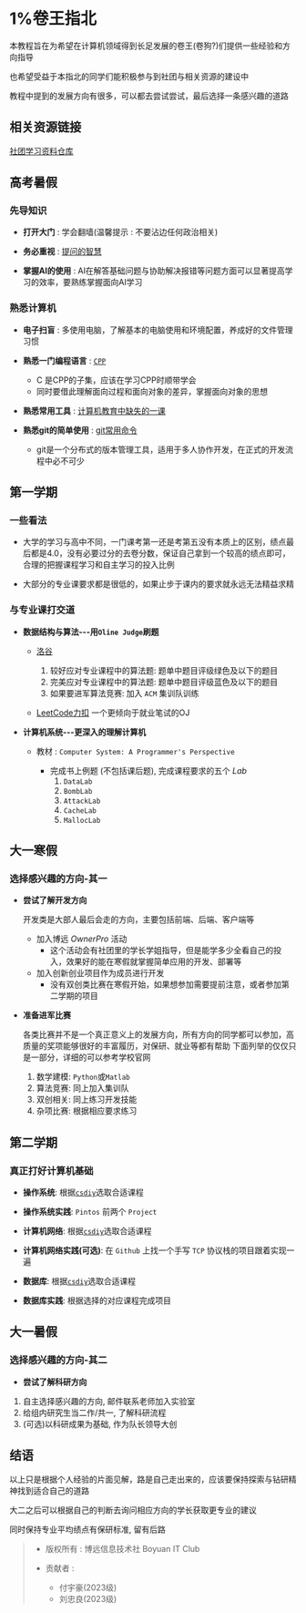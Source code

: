 # 1%卷王指北

本教程旨在为希望在计算机领域得到长足发展的卷王(卷狗?)们提供一些经验和方向指导

也希望受益于本指北的同学们能积极参与到社团与相关资源的建设中

教程中提到的发展方向有很多，可以都去尝试尝试，最后选择一条感兴趣的道路

## 相关资源链接

[社团学习资料仓库](https://github.com/Boyuan-IT-Club/learning-materials)

## 高考暑假

### 先导知识

- **打开大门** : 学会翻墙(温馨提示 : 不要沾边任何政治相关)

- **务必重视** : [提问的智慧](https://github.com/ryanhanwu/How-To-Ask-Questions-The-Smart-Way/blob/main/README-zh_CN.md)

- **掌握AI的使用** : AI在解答基础问题与协助解决报错等问题方面可以显著提高学习的效率，要熟练掌握面向AI学习

### 熟悉计算机

- **电子扫盲** : 多使用电脑，了解基本的电脑使用和环境配置，养成好的文件管理习惯

- **熟悉一门编程语言** : [`CPP`](https://www.bilibili.com/video/BV1et411b73Z/?spm_id_from=333.337.search-card.all.click)
  - C 是CPP的子集，应该在学习CPP时顺带学会
  - 同时要借此理解面向过程和面向对象的差异，掌握面向对象的思想

- **熟悉常用工具** :  [计算机教育中缺失的一课](https://missing-semester-cn.github.io/)

- **熟悉git的简单使用** : [git常用命令](https://github.com/Boyuan-IT-Club/learning-materials/blob/main/git/git%E5%B8%B8%E7%94%A8%E5%91%BD%E4%BB%A4.md)
  - git是一个分布式的版本管理工具，适用于多人协作开发，在正式的开发流程中必不可少

## 第一学期

### 一些看法

- 大学的学习与高中不同，一门课考第一还是考第五没有本质上的区别，绩点最后都是4.0，没有必要过分的去卷分数，保证自己拿到一个较高的绩点即可，合理的把握课程学习和自主学习的投入比例

- 大部分的专业课要求都是很低的，如果止步于课内的要求就永远无法精益求精

### 与专业课打交道

- **数据结构与算法---用`Oline Judge`刷题**

  - [洛谷](https://www.luogu.com.cn/training/list)

    1. 较好应对专业课程中的算法题: 题单中题目评级绿色及以下的题目
    2. 完美应对专业课程中的算法题: 题单中题目评级蓝色及以下的题目
    3. 如果要进军算法竞赛: 加入 `ACM` 集训队训练

  - [LeetCode力扣](https://leetcode.cn/problemset/)
    一个更倾向于就业笔试的OJ

- **计算机系统---更深入的理解计算机**

  - 教材 : `Computer System: A Programmer's Perspective`

    - 完成书上例题 (不包括课后题), 完成课程要求的五个 $Lab$
      1. `DataLab`
      2. `BombLab`
      3. `AttackLab`
      4. `CacheLab`
      5. `MallocLab`

## 大一寒假

### 选择感兴趣的方向-其一

- **尝试了解开发方向**

  开发类是大部人最后会走的方向，主要包括前端、后端、客户端等

  - 加入博远 $Owner Pro$ 活动
    - 这个活动会有社团里的学长学姐指导，但是能学多少全看自己的投入，效果好的能在寒假就掌握简单应用的开发、部署等
  - 加入创新创业项目作为成员进行开发
    - 没有双创类比赛在寒假开始，如果想参加需要提前注意，或者参加第二学期的项目

- **准备进军比赛**

  各类比赛并不是一个真正意义上的发展方向，所有方向的同学都可以参加，高质量的奖项能够很好的丰富履历，对保研、就业等都有帮助
  下面列举的仅仅只是一部分，详细的可以参考学校官网

    1. 数学建模: `Python`或`Matlab`
    2. 算法竞赛: 同上加入集训队
    3. 双创相关: 同上练习开发技能
    4. 杂项比赛: 根据相应要求练习

## 第二学期

### 真正打好计算机基础

- **操作系统**: 根据[`csdiy`](https://csdiy.wiki/)选取合适课程

- **操作系统实践**: `Pintos` 前两个 `Project`

- **计算机网络**: 根据[`csdiy`](https://csdiy.wiki/)选取合适课程

- **计算机网络实践(可选)**: 在 `Github` 上找一个手写 `TCP` 协议栈的项目跟着实现一遍

- **数据库**: 根据[`csdiy`](https://csdiy.wiki/)选取合适课程

- **数据库实践**: 根据选择的对应课程完成项目

## 大一暑假

### 选择感兴趣的方向-其二

- **尝试了解科研方向**

1. 自主选择感兴趣的方向, 邮件联系老师加入实验室
2. 给组内研究生当二作/共一, 了解科研流程
3. (可选)以科研成果为基础, 作为队长领导大创

## 结语

以上只是根据个人经验的片面见解，路是自己走出来的，应该要保持探索与钻研精神找到适合自己的道路

大二之后可以根据自己的判断去询问相应方向的学长获取更专业的建议

同时保持专业平均绩点有保研标准, 留有后路

> - 版权所有 : 博远信息技术社  Boyuan IT Club
> - 贡献者 :
>
>   - 付宇豪(2023级)
>   - 刘忠良(2023级)
